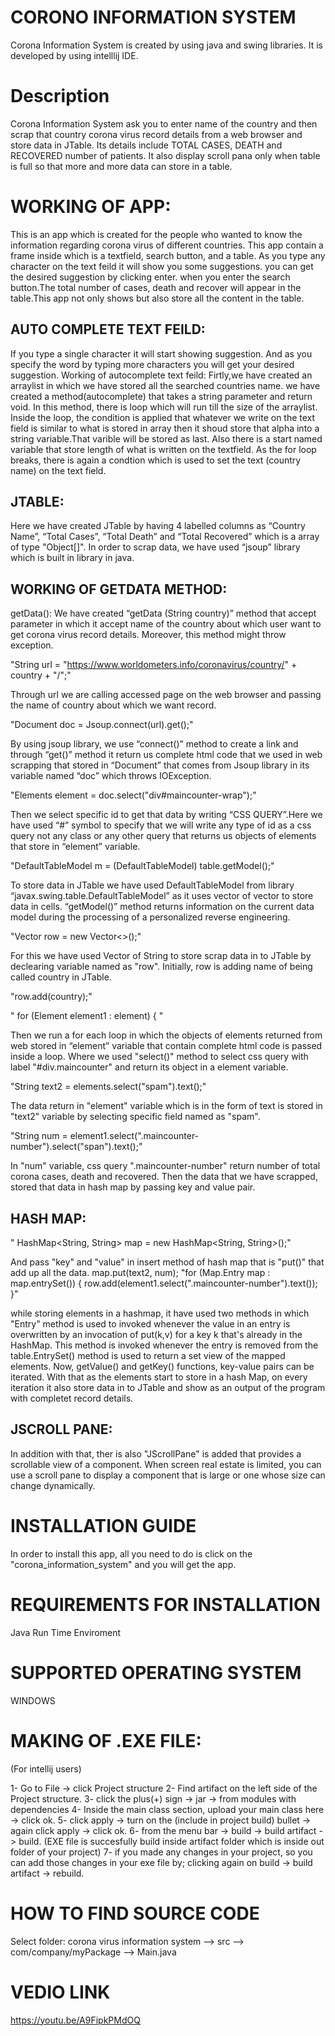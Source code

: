 # CORONO INFORMATION SYSTEM
Corona Information System is created by using java and swing libraries. It is developed by using intelllij IDE.

# Description
Corona Information System ask you to enter name of the country and then scrap that country corona virus record details from a web browser and store data in JTable. Its details include TOTAL CASES, DEATH and RECOVERED number of patients.
It also display scroll pana only when table is full so that more and more data can store in a table. 

# WORKING OF APP:
This is an app which is created for the people who wanted to know the information
regarding corona virus of different countries. 
This app contain a frame inside which is a textfield, search button, and a table.
As you type any character on the text feild it will show you some suggestions.
you can get the desired suggestion by clicking enter.
when you enter the search button.The total number of cases, death and recover will
appear in the table.This app not only shows but also store all the content in the table.

## AUTO COMPLETE TEXT FEILD:
If you type a single character it will start showing suggestion.
And as you specify the word by typing more characters you will get 
your desired suggestion.
Working of autocomplete text feild:
Firtly,we have created an arraylist in which we have stored all the searched countries name.
we have created a method(autocomplete) that takes a string parameter and return void.
In this method, there is loop which will run till the size of the arraylist.
Inside the loop, the condition is applied that whatever we write on the text field 
is similar to what is stored in array then it shoud store that alpha into a string variable.That varible will be stored as last. 
Also there is a start named variable that store length of what is written on the textfield.
As the for loop breaks, there is again a condtion which is used to set the text (country name) on the text field. 


## JTABLE:
Here we have created JTable by having 4 labelled columns as “Country Name”, “Total Cases”, 
“Total Death” and “Total Recovered” which is a array of type "Object[]".
In order to scrap data, we have used “jsoup” library which is built in library in java.


## WORKING OF GETDATA METHOD:
getData():
We have created “getData (String country)” method that accept parameter in which it accept
name of the country about which user want to get corona virus record details. Moreover, this 
method might throw exception. 

"String url = "https://www.worldometers.info/coronavirus/country/" + country + "/";"   

Through url we are calling accessed page on the web browser and passing the name of country 
about which we want record.

  "Document doc = Jsoup.connect(url).get();"

By using jsoup library, we use “connect()” method to create a link and through “get()” method 
it return us complete html code that we used in web scrapping that stored in “Document” that 
comes from Jsoup library in its variable named “doc” which throws IOException.

 "Elements element = doc.select("div#maincounter-wrap");"
  
Then we select specific id to get that data by writing “CSS QUERY”.Here we have used “#” symbol
to specify that we will write any type of id as a css query not any class or any other query
that returns us objects of elements that store in “element” variable.

 "DefaultTableModel m = (DefaultTableModel) table.getModel();" 

To store data in JTable we have used DefaultTableModel from library “javax.swing.table.DefaultTableModel” 
as it uses vector of vector to store data in cells. “getModel()” method returns information on
the current data model during the processing of a personalized reverse engineering. 

 "Vector<String> row = new Vector<>();"

For this we have used Vector of String to store scrap data in to JTable by declearing variable 
named as "row". Initially, row is adding name of being called country in JTable.

"row.add(country);"

 " for (Element element1 : element) { "

Then we run a for each loop in which the objects of elements returned from web stored in “element” variable 
that contain complete html code is passed inside a loop. Where we used "select()" method to 
select css query with label "#div.maincounter" and return its object in a element variable. 

"String text2 = elements.select("spam").text();"

The data return in "element" variable which is in the form of text is stored in "text2" variable
by selecting specific field named as "spam".

"String num = element1.select(".maincounter-number").select("span").text();"

In "num" variable, css query ".maincounter-number" return number of total corona cases, death and recovered. 
Then the data that we have scrapped, stored that data in hash map by passing key and value pair.

## HASH MAP:
" HashMap<String, String> map = new HashMap<String, String>();"

And pass "key" and "value" in insert method of hash map that is "put()" that add up all the data.
map.put(text2, num);
"for (Map.Entry map : map.entrySet()) {
        row.add(element1.select(".maincounter-number").text());
}"

while storing elements in a hashmap, it have used two methods in which "Entry" method is used 
to invoked whenever the value in an entry is overwritten by an invocation of put(k,v) for a 
key k that's already in the HashMap. This method is invoked whenever the entry is removed from 
the table.EntrySet() method is used to return a set view of the mapped elements. Now, getValue() and getKey() functions, key-value pairs can be iterated. With that as the elements start to store in a hash Map, on every iteration it also store data in to JTable and show as an output of the program with completet record details.

## JSCROLL PANE:
In addition with that, ther is also "JScrollPane" is added that provides a scrollable view of 
a component. When screen real estate is limited, you can use a scroll pane to display a 
component that is large or one whose size can change dynamically.

# INSTALLATION GUIDE
In order to install this app, all you need to do is click on the "corona_information_system" and you will get the app.

# REQUIREMENTS FOR INSTALLATION
Java Run Time Enviroment

# SUPPORTED OPERATING SYSTEM
WINDOWS

# MAKING OF .EXE FILE:
(For intellij users)

1- Go to File -> click Project structure
2- Find artifact on the left side of the Project structure.
3- click the plus(+) sign -> jar -> from modules with dependencies
4- Inside the main class section, upload your main class here -> click ok.
5- click apply -> turn on the (include in project build) bullet -> again click apply -> click ok.
6- from the menu bar -> build -> build artifact -> build.
(EXE file is succesfully build inside artifact folder which is inside out folder of your project)
7- if you made any changes in your project, so you can add those changes in your exe file by;
clicking again on build -> build artifact -> rebuild.

# HOW TO FIND SOURCE CODE
Select folder: corona virus information system --> src --> com/company/myPackage --> Main.java

# VEDIO LINK
https://youtu.be/A9FipkPMdOQ



